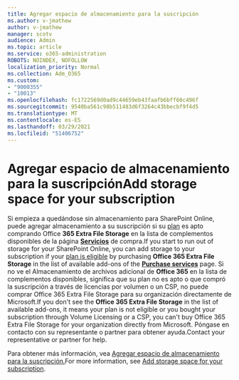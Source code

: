 ```yaml
---
title: Agregar espacio de almacenamiento para la suscripción
ms.author: v-jmathew
author: v-jmathew
manager: scotv
audience: Admin
ms.topic: article
ms.service: o365-administration
ROBOTS: NOINDEX, NOFOLLOW
localization_priority: Normal
ms.collection: Adm_O365
ms.custom:
- "9000355"
- "10013"
ms.openlocfilehash: fc1722569d0ad9c44659eb43faafb6bff60c496f
ms.sourcegitcommit: 9540ba561c98b511483d6f3264c43bbecbf9f4d5
ms.translationtype: MT
ms.contentlocale: es-ES
ms.lasthandoff: 03/29/2021
ms.locfileid: "51406752"
---
```

# <a name="add-storage-space-for-your-subscription"></a><span data-ttu-id="56337-102">Agregar espacio de almacenamiento para la suscripción</span><span class="sxs-lookup"><span data-stu-id="56337-102">Add storage space for your subscription</span></span>

<span data-ttu-id="56337-103">Si empieza a quedándose sin almacenamiento para SharePoint Online, puede agregar almacenamiento a su suscripción si su [plan](https://docs.microsoft.com/microsoft-365/commerce/add-storage-space) es apto comprando Office **365 Extra File Storage** en la lista de complementos disponibles de la página **[Servicios](https://go.microsoft.com/fwlink/p/?linkid=868433)** de compra.</span><span class="sxs-lookup"><span data-stu-id="56337-103">If you start to run out of storage for your SharePoint Online, you can add storage to your subscription if your [plan is eligible](https://docs.microsoft.com/microsoft-365/commerce/add-storage-space) by purchasing **Office 365 Extra File Storage** in the list of available add-ons of the **[Purchase services](https://go.microsoft.com/fwlink/p/?linkid=868433)** page.</span></span> <span data-ttu-id="56337-104">Si no ve el Almacenamiento de archivos adicional de **Office 365** en la lista de complementos disponibles, significa que su plan no es apto o que compró la suscripción a través de licencias por volumen o un CSP, no puede comprar Office 365 Extra File Storage para su organización directamente de Microsoft.</span><span class="sxs-lookup"><span data-stu-id="56337-104">If you don't see the **Office 365 Extra File Storage** in the list of available add-ons, it means your plan is not eligible or you bought your subscription through Volume Licensing or a CSP, you can't buy Office 365 Extra File Storage for your organization directly from Microsoft.</span></span> <span data-ttu-id="56337-105">Póngase en contacto con su representante o partner para obtener ayuda.</span><span class="sxs-lookup"><span data-stu-id="56337-105">Contact your representative or partner for help.</span></span>

<span data-ttu-id="56337-106">Para obtener más información, vea [Agregar espacio de almacenamiento para la suscripción.](https://docs.microsoft.com/microsoft-365/commerce/add-storage-space)</span><span class="sxs-lookup"><span data-stu-id="56337-106">For more information, see [Add storage space for your subscription](https://docs.microsoft.com/microsoft-365/commerce/add-storage-space).</span></span>
